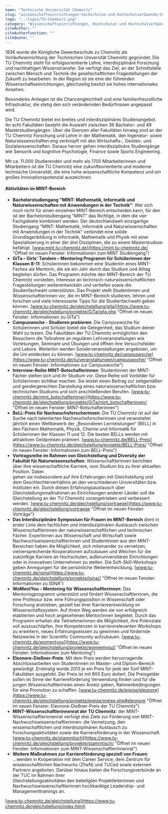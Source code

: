 ```yaml
---
name: "Technische Universität Chemnitz"
slug: "wissenschaftseinrichtungen-hochschulen-und-hochschulverbaende/technische-universitaet-chemnitz"
logo: "../logos/TU-Chemnitz.png"
category: "Wissenschaftseinrichtungen, Hochschulen und Hochschulverbände"
citeAuthor: ""
citeAuthorFunction: ""
citeQuote: ""
---
```


1836 wurde die Königliche Gewerbeschule zu Chemnitz als Vorläufereinrichtung der Technischen Universität Chemnitz gegründet. Die TU Chemnitz steht für erfolgsorientierte Lehre, interdisziplinäre Forschung und nachhaltigen Wissenstransfer. Sie verfolgt das Ziel, an der Schnittstelle zwischen Mensch und Technik die gesellschaftlichen Fragestellungen der Zukunft zu bearbeiten. In der Region ist sie eine der führenden Wissenschaftseinrichtungen, gleichzeitig besitzt sie hohes internationales Ansehen.

Besonderes Anliegen ist die Chancengleichheit und eine familienfreundliche Infrastruktur, die stetig den sich verändernden Bedürfnissen angepasst wird.

Die TU Chemnitz bietet ein breites und interdisziplinäres Studienangebot. An acht Fakultäten besteht die Auswahl zwischen 36 Bachelor- und 49 Masterstudiengängen. Über die Grenzen aller Fakultäten hinweg sind an der TU Chemnitz Forschung und Lehre in der Mathematik, den Ingenieur- sowie Naturwissenschaften eng verknüpft mit den Wirtschafts-, Geistes- und Sozialwissenschaften. Daraus hervor gehen interdisziplinäre Studiengänge wie Sensorik und kognitive Psychologie, Finance sowie Sports Engineering.

Mit ca. 11.000 Studierenden und mehr als 1700 Mitarbeiterinnen und Mitarbeitern ist die TU Chemnitz eine zukunftsorientierte und moderne technische Universität, die eine hohe wissenschaftliche Kompetenz und ein großes Innovationspotenzial auszeichnen.

#### Aktivitäten im MINT-Bereich

- **Bachelorstudiengang "MINT: Mathematik, Informatik und Naturwissenschaften mit Anwendungen in der Technik"**: Wer sich noch nicht für einen einzelnen MINT-Bereich entscheiden kann, für den ist der Bachelorstudiengang "MINT" das Richtige, in dem die vier Fachgebiete kombiniert werden. Der deutschlandweit einzigartige Studiengang "MINT: Mathematik, Informatik und Naturwissenschaften mit Anwendungen in der Technik" verbindet eine solide Grundlagenbildung in Informatik, Mathematik und Physik mit einer Spezialisierung in einer der drei Disziplinen, die zu einem Masterstudium befähigt. [www.mint.tu-chemnitz.de](https://mint.tu-chemnitz.de/ "Öffnet im neuen Fenster: Informationen zum MINT Studiengang")
- **GiTa – Girls’ Tandem – Mentoring Programm für Schülerinnen der Klassen 8-11**: Schülerinnen bekommen eine Studentin eines MINT-Faches als Mentorin, die sie ein Jahr durch das Studium und Alltag begleiten dürfen. Das Programm möchte den MINT-Bereich der TU Chemnitz vorstellen, Interesse an technisch-naturwissenschaftlichen Fragestellungen weiterentwickeln und vertiefen sowie die Studienfachwahl unterstützen. Das Projekt stellt Studentinnen und Wissenschaftlerinnen vor, die im MINT-Bereich studieren, lehren und forschen und viele interessante Tipps für die Studienfachwahl geben können. [www.tu-chemnitz.de/gleichstellung/gita](https://www.tu-chemnitz.de/gleichstellung/projekte/GiTa/gita.php "Öffnet im neuen Fenster: Informationen zu GiTa")
- **Campuswoche - Studieren probieren**: Die Campuswoche für Schülerinnen und Schüler bietet die Gelegenheit, das Studium deiner Wahl zu testen. Die Fakultäten der TU Chemnitz ermöglichen den Besuchern die Teilnahme an regulären Lehrveranstaltungen wie Vorlesungen, Seminare und Übungen und öffnen ihre Versuchsfelder und Labore. Weiterhin werden Sonderveranstaltungen angeboten, um die Uni entdecken zu können. [www.tu-chemnitz.de/campuswoche](https://www.tu-chemnitz.de/tu/veranstaltungen/campuswoche/ "Öffnet im neuen Fenster: Informationen zur Campuswoche")
- **Interview-Reihe MINT-Botschafterinnen**: Studentinnen der MINT-Fächer stellen sich und ihr Studium vor. Diese Reihe soll Vorbilder für Schülerinnen sichtbar machen. Sie leistet einen Beitrag zur zeitgemäßen und gendergerechten Darstellung eines naturwissenschaftlichen bzw. technischen Studiums und sich anschließenden Berufen. [www.tu-chemnitz.de/mint_botschafterinnen](https://www.tu-chemnitz.de/gleichstellung/projekte/GiTa/mint_botschafterinnen/ "Öffnet im neuen Fenster: MINT-Botschafterinnen")
- **BeLL-Preis für Nachwuchsforscherinnen**: Die TU Chemnitz ist auf der Suche nach talentierten Nachwuchsforscherinnen und veranstaltet jährlich einen Wettbewerb der „Besonderen Lernleistungen“ (BELL) in den Fächern Mathematik, Physik, Chemie und Informatik für Schülerinnen der Klassen 11 und 12. Die besten BELLs werden mit attraktiven Geldpreisen prämiert. [www.tu-chemnitz.de/BELL-Preis](https://www.tu-chemnitz.de/gleichstellung/projekte/BELL-Preis/ "Öffnet im neuen Fenster: Informationen zum BELL-Preis")
- **Vortragsreihe im Rahmen von Gleichstellung und Diversity der Fakultät für Naturwissenschaften**: Wissenschaftlerinnen berichten über ihre wissenschaftliche Karriere, vom Studium bis zu ihrer aktuellen Position. Dabei  
  gehen sie insbesondere auf ihre Erfahrungen mit Gleichstellung und dem Geschlechterverhältnis an den verschiedenen Universitäten bzw. Instituten ein. Durch diesen Erfahrungsaustausch über Gleichstellungsmaßnahmen an Einrichtungen anderer Länder soll die Gleichstellung an der TU Chemnitz vorangetrieben und verbessert werden. [www.tu-chemnitz.de/gleichstellung/vortraege](https://www.tu-chemnitz.de/gleichstellung/vortraege "Öffnet im neuen Fenster: Vorträge")
- **Das Interdisziplinäre Symposium für Frauen im MINT-Bereich** dient in erster Linie dem fachlichen und interdisziplinären Austausch zwischen Wissenschaftlerinnen der naturwissenschaftlichen und technischen Fächer. Expertinnen aus Wissenschaft und Wirtschaft sowie Nachwuchswissenschaftlerinnen und Studentinnen aus den MINT-Bereichen haben die Möglichkeit, sich miteinander zu vernetzen, vielversprechende Kooperationen aufzubauen und Weichen für die zukünftige Karriere an Hochschulen, außeruniversitären Einrichtungen oder in innovativen Unternehmen zu stellen. Die Soft-Skill-Workshops geben Anregungen für die persönliche Weiterentwicklung. [www.tu-chemnitz.de/isina](https://www.tu-chemnitz.de/gleichstellung/projekte/isina// "Öffnet im neuen Fenster: Informationen zu ISINA")
- **WoMentYou – Mentoring für Wissenschaftlerinnen**: Das Mentoringprogramm unterstützt und fördert Wissenschaftlerinnen, die eine Professur bzw. eine Führungsposition in Wissenschaft oder Forschung anstreben, gezielt bei ihrer Karriereentwicklung im Wissenschaftssystem. Auf ihrem Weg werden sie von erfolgreich etablierten und hoch angesehenen Mentor/innen begleitet. Durch das Programm erhalten die Teilnehmerinnen die Möglichkeit, ihre Potenziale voll auszuschöpfen, ihre Kompetenzen in karriererelevanten Workshops zu erweitern, neues Erfahrungswissen zu gewinnen und fördernde Netzwerke in der Scientific Community aufzubauen. [www.tu-chemnitz.de/womentyou](https://www.tu-chemnitz.de/gleichstellung/projekte/womentyou// "Öffnet im neuen Fenster: Informationen zum Mentoring")
- **Eleonore-Dießner-Preis**: Mit dem Preis werden hervorragende Abschlussarbeiten von Studentinnen im Master- und Diplom-Bereich gewürdigt. Erstmalig wurde 2013 je ein Preis für jede der fünf MINT-Fakultäten ausgelobt. Der Preis ist mit 800 Euro dotiert. Die Preisgelder sollen im Sinne der Karriereförderung Verwendung finden und für die jungen Wissenschaftlerinnen einen Anreiz geben, Rahmenbedingungen für eine Promotion zu schaffen. [www.tu-chemnitz.de/preise/eleonore](https://www.tu-chemnitz.de/gleichstellung/projekte/preise/preise.php#eleonore "Öffnet im neuen Fenster: Eleonore-Dießner-Preis der TU Chemnitz")
- **MINT-Wissenschaftlerinnenrat der TU Chemnitz**: der MINT-Wissenschaftlerinnenrat verfolgt drei Ziele zur Förderung von MINT-Nachwuchswissenschaftlerinnen: die Vernetzung, den wissenschaftlichen und interdisziplinären Austausch zu Forschungsaktivitäten sowie die Karriereförderung in der Wissenschaft. [www.tu-chemnitz.de/stammtisch](https://www.tu-chemnitz.de/gleichstellung/projekte/stammtisch/ "Öffnet im neuen Fenster: Informationen zum MINT-Wissenschaftlerinnenrat")
- **Weitere Maßnahmen zur Karriereförderung speziell von Frauen**: ...werden in Kooperation mit dem Career Service, dem Zentrum für wissenschaftlichen Nachwuchs (ZfwN) und TUCed sowie externen Partnern angeboten. Darüber hinaus bieten die Forschungsverbünde an der TUC im Rahmen ihrer  
  Gleichstellungsaktivitäten den beteiligten Projektleiterinnen und Nachwuchswissenschaftlerinnen hochkarätige Leadership- und Managementtrainings an.

[www.tu-chemnitz.de/gleichstellung](https://www.tu-chemnitz.de/gleichstellung/index.html)
